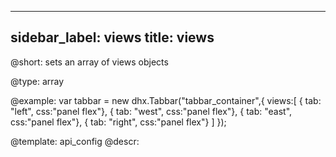 
---
sidebar_label: views
title: views
---          

@short: 
sets an array of views objects




@type: array

@example: 
var tabbar = new dhx.Tabbar("tabbar_container",{
    views:[
        { tab: "left", css:"panel flex"},
        { tab: "west", css:"panel flex"},
        { tab: "east", css:"panel flex"},
        { tab: "right", css:"panel flex"}
    ]
});


@template:	api_config
@descr: 



